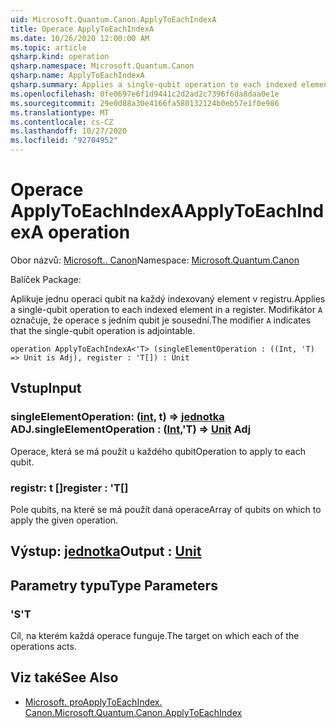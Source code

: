 ```yaml
---
uid: Microsoft.Quantum.Canon.ApplyToEachIndexA
title: Operace ApplyToEachIndexA
ms.date: 10/26/2020 12:00:00 AM
ms.topic: article
qsharp.kind: operation
qsharp.namespace: Microsoft.Quantum.Canon
qsharp.name: ApplyToEachIndexA
qsharp.summary: Applies a single-qubit operation to each indexed element in a register. The modifier `A` indicates that the single-qubit operation is adjointable.
ms.openlocfilehash: 0fe0697e6f1d9441c2d2ad2c7396f6da8daa0e1e
ms.sourcegitcommit: 29e0d88a30e4166fa580132124b0eb57e1f0e986
ms.translationtype: MT
ms.contentlocale: cs-CZ
ms.lasthandoff: 10/27/2020
ms.locfileid: "92704952"
---
```

# <a name="applytoeachindexa-operation"></a><span data-ttu-id="0dc35-102">Operace ApplyToEachIndexA</span><span class="sxs-lookup"><span data-stu-id="0dc35-102">ApplyToEachIndexA operation</span></span>

<span data-ttu-id="0dc35-103">Obor názvů: [Microsoft.. Canon](xref:Microsoft.Quantum.Canon)</span><span class="sxs-lookup"><span data-stu-id="0dc35-103">Namespace: [Microsoft.Quantum.Canon](xref:Microsoft.Quantum.Canon)</span></span>

<span data-ttu-id="0dc35-104">Balíček [](https://nuget.org/packages/)</span><span class="sxs-lookup"><span data-stu-id="0dc35-104">Package: [](https://nuget.org/packages/)</span></span>


<span data-ttu-id="0dc35-105">Aplikuje jednu operaci qubit na každý indexovaný element v registru.</span><span class="sxs-lookup"><span data-stu-id="0dc35-105">Applies a single-qubit operation to each indexed element in a register.</span></span>
<span data-ttu-id="0dc35-106">Modifikátor `A` označuje, že operace s jedním qubit je sousední.</span><span class="sxs-lookup"><span data-stu-id="0dc35-106">The modifier `A` indicates that the single-qubit operation is adjointable.</span></span>

```qsharp
operation ApplyToEachIndexA<'T> (singleElementOperation : ((Int, 'T) => Unit is Adj), register : 'T[]) : Unit
```


## <a name="input"></a><span data-ttu-id="0dc35-107">Vstup</span><span class="sxs-lookup"><span data-stu-id="0dc35-107">Input</span></span>

### <a name="singleelementoperation--intt--unit-adj"></a><span data-ttu-id="0dc35-108">singleElementOperation: ([int](xref:microsoft.quantum.lang-ref.int), t) => [jednotka](xref:microsoft.quantum.lang-ref.unit) ADJ.</span><span class="sxs-lookup"><span data-stu-id="0dc35-108">singleElementOperation : ([Int](xref:microsoft.quantum.lang-ref.int),'T) => [Unit](xref:microsoft.quantum.lang-ref.unit) Adj</span></span>

<span data-ttu-id="0dc35-109">Operace, která se má použít u každého qubit</span><span class="sxs-lookup"><span data-stu-id="0dc35-109">Operation to apply to each qubit.</span></span>


### <a name="register--t"></a><span data-ttu-id="0dc35-110">registr: t []</span><span class="sxs-lookup"><span data-stu-id="0dc35-110">register : 'T[]</span></span>

<span data-ttu-id="0dc35-111">Pole qubits, na které se má použít daná operace</span><span class="sxs-lookup"><span data-stu-id="0dc35-111">Array of qubits on which to apply the given operation.</span></span>



## <a name="output--unit"></a><span data-ttu-id="0dc35-112">Výstup: [jednotka](xref:microsoft.quantum.lang-ref.unit)</span><span class="sxs-lookup"><span data-stu-id="0dc35-112">Output : [Unit](xref:microsoft.quantum.lang-ref.unit)</span></span>



## <a name="type-parameters"></a><span data-ttu-id="0dc35-113">Parametry typu</span><span class="sxs-lookup"><span data-stu-id="0dc35-113">Type Parameters</span></span>

### <a name="t"></a><span data-ttu-id="0dc35-114">'S</span><span class="sxs-lookup"><span data-stu-id="0dc35-114">'T</span></span>

<span data-ttu-id="0dc35-115">Cíl, na kterém každá operace funguje.</span><span class="sxs-lookup"><span data-stu-id="0dc35-115">The target on which each of the operations acts.</span></span>

## <a name="see-also"></a><span data-ttu-id="0dc35-116">Viz také</span><span class="sxs-lookup"><span data-stu-id="0dc35-116">See Also</span></span>

- [<span data-ttu-id="0dc35-117">Microsoft. proApplyToEachIndex. Canon.</span><span class="sxs-lookup"><span data-stu-id="0dc35-117">Microsoft.Quantum.Canon.ApplyToEachIndex</span></span>](xref:Microsoft.Quantum.Canon.ApplyToEachIndex)